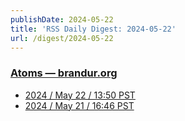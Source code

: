 ```yaml
---
publishDate: 2024-05-22
title: 'RSS Daily Digest: 2024-05-22'
url: /digest/2024-05-22
---
```


### [Atoms  — brandur.org](https://brandur.org/)

  * [2024 / May 22 / 13:50 PST](https://brandur.org/atoms/gtaxruc)
  * [2024 / May 21 / 16:46 PST](https://brandur.org/atoms/gtafbqs)
  
